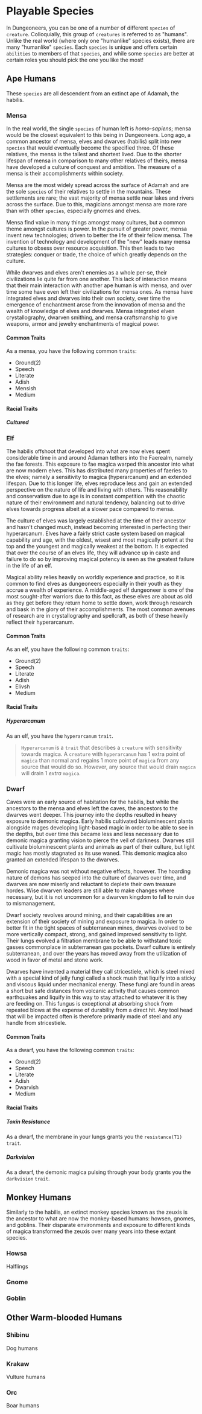# Playable Species

In Dungeoneers, you can be one of a number of different `species` of `creature`. Colloquially, this group of `creatures` is referred to as "humans". Unlike the real world (where only one "humanlike" species exists), there are many "humanlike" `species`. Each `species` is unique and offers certain `abilities` to members of that `species`, and while some `species` are better at certain roles you should pick the one you like the most!

## Ape Humans

These `species` are all descendent from an extinct ape of Adamah, the habilis.

### Mensa

In the real world, the single `species` of human left is _homo-sapiens_; mensa would be the closest equivalent to this being in Dungeoneers. Long ago, a common ancestor of mensa, elves and dwarves (habilis) split into new `species` that would eventually become the specified three. Of these relatives, the mensa is the tallest and shortest lived. Due to the shorter lifespan of mensa in comparison to many other relatives of theirs, mensa have developed a culture of conquest and ambition. The measure of a mensa is their accomplishments within society.

Mensa are the most widely spread across the surface of Adamah and are the sole `species` of their relatives to settle in the mountains. These settlements are rare; the vast majority of mensa settle near lakes and rivers across the surface. Due to this, magicians amongst mensa are more rare than with other `species`, especially gnomes and elves.

Mensa find value in many things amongst many cultures, but a common theme amongst cultures is power. In the pursuit of greater power, mensa invent new technologies; driven to better the life of their fellow mensa. The invention of technology and development of the "new" leads many mensa cultures to obsess over resource acquisition. This then leads to two strategies: conquer or trade, the choice of which greatly depends on the culture.

While dwarves and elves aren't enemies as a whole per-se, their civilizations lie quite far from one another. This lack of interaction means that their main interaction with another ape human is with mensa, and over time some have even left their civilizations for mensa ones. As mensa have integrated elves and dwarves into their own society, over time the emergence of enchantment arose from the innovation of mensa and the wealth of knowledge of elves and dwarves. Mensa integrated elven crystallography, dwarven smithing, and mensa craftsmanship to give weapons, armor and jewelry enchantments of magical power.

#### Common Traits

As a mensa, you have the following common `traits`:

-   Ground(2)
-   Speech
-   Literate
-   Adish
-   Mensish
-   Medium

#### Racial Traits

##### Cultured

### Elf

The habilis offshoot that developed into what are now elves spent considerable time in and around Adaman tethers into the Faerealm, namely the fae forests. This exposure to fae magica warped this ancestor into what are now modern elves. This has distributed many properties of faeries to the elves; namely a sensitivity to magica (hyperarcanum) and an extended lifespan. Due to this longer life, elves reproduce less and gain an extended perspective on the nature of life and living with others. This reasonability and conservatism due to age is in constant competition with the chaotic nature of their environment and natural tendency, balancing out to drive elves towards progress albeit at a slower pace compared to mensa.

The culture of elves was largely established at the time of their ancestor and hasn't changed much, instead becoming interested in perfecting their hyperarcanum. Elves have a fairly strict caste system based on magical capability and age, with the oldest, wisest and most magically potent at the top and the youngest and magically weakest at the bottom. It is expected that over the course of an elves life, they will advance up in caste and failure to do so by improving magical potency is seen as the greatest failure in the life of an elf.

Magical ability relies heavily on worldly experience and practice, so it is common to find elves as dungeoneers especially in their youth as they accrue a wealth of experience. A middle-aged elf dungeoneer is one of the most sought-after warriors due to this fact, as these elves are about as old as they get before they return home to settle down, work through research and bask in the glory of their accomplishments. The most common avenues of research are in crystallography and spellcraft, as both of these heavily reflect their hyperarcanum.

#### Common Traits

As an elf, you have the following common `traits`:

-   Ground(2)
-   Speech
-   Literate
-   Adish
-   Elivsh
-   Medium

#### Racial Traits

##### Hyperarcanum

As an elf, you have the `hyperarcanum` `trait`.

> `Hyperarcanum` is a `trait` that describes a `creature` with sensitivity towards magica. A `creature` with `hyperarcanum` has 1 extra point of `magica` than normal and regains 1 more point of `magica` from any source that would do so. However, any source that would drain `magica` will drain 1 _extra_ `magica`.

### Dwarf

Caves were an early source of habitation for the habilis, but while the ancestors to the mensa and elves left the caves, the ancestors to the dwarves went deeper. This journey into the depths resulted in heavy exposure to demonic magica. Early habilis cultivated bioluminescent plants alongside mages developing light-based magic in order to be able to see in the depths, but over time this became less and less necessary due to demonic magica granting vision to pierce the veil of darkness. Dwarves still cultivate bioluminescent plants and animals as part of their culture, but light magic has mostly stagnated as its use waned. This demonic magica also granted an extended lifespan to the dwarves.

Demonic magica was not without negative effects, however. The hoarding nature of demons has seeped into the culture of dwarves over time, and dwarves are now miserly and reluctant to deplete their own treasure hordes. Wise dwarven leaders are still able to make changes where necessary, but it is not uncommon for a dwarven kingdom to fall to ruin due to mismanagement.

Dwarf society revolves around mining, and their capabilities are an extension of their society of mining and exposure to magica. In order to better fit in the tight spaces of subterranean mines, dwarves evolved to be more vertically compact, strong, and gained improved sensitivity to light. Their lungs evolved a filtration membrane to be able to withstand toxic gasses commonplace in subterranean gas pockets. Dwarf culture is entirely subterranean, and over the years has moved away from the utilization of wood in favor of metal and stone work.

Dwarves have invented a material they call stricestiele, which is steel mixed with a special kind of jelly fungi called a shock mush that liquify into a sticky and viscous liquid under mechanical energy. These fungi are found in areas a short but safe distances from volcanic activity that causes common earthquakes and liquify in this way to stay attached to whatever it is they are feeding on. This fungus is exceptional at absorbing shock from repeated blows at the expense of durability from a direct hit. Any tool head that will be impacted often is therefore primarily made of steel and any handle from stricestiele.

#### Common Traits

As a dwarf, you have the following common `traits`:

-   Ground(2)
-   Speech
-   Literate
-   Adish
-   Dwarvish
-   Medium

#### Racial Traits

##### Toxin Resistance

As a dwarf, the membrane in your lungs grants you the `resistance(T1)` `trait`.

##### Darkvision

As a dwarf, the demonic magica pulsing through your body grants you the `darkvision` `trait`.

## Monkey Humans

Similarly to the habilis, an extinct monkey species known as the zeuxis is the ancestor to what are now the monkey-based humans: howsen, gnomes, and goblins. Their disparate environments and exposure to different kinds of magica transformed the zeuxis over many years into these extant species.

### Howsa

Halflings

### Gnome

### Goblin

## Other Warm-blooded Humans

### Shibinu

Dog humans

### Krakaw

Vulture humans

### Orc

Boar humans
